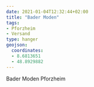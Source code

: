 ```yaml
---
date: 2021-01-04T12:32:44+02:00
title: "Bader Moden"
tags:
- Pforzheim
- Versand
type: hanger
geojson:
  coordinates:
  - 8.6813651
  - 48.8929882
---
```

Bader Moden
Pforzheim
